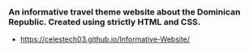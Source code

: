### An informative travel theme website about the Dominican Republic. Created using strictly HTML and CSS.

- https://celestech03.github.io/Informative-Website/
